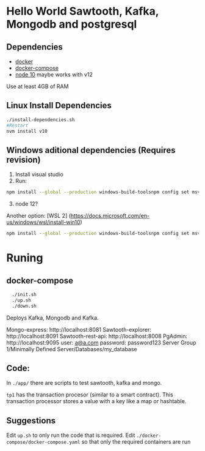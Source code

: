# Hello World Sawtooth, Kafka, Mongodb and postgresql

## Dependencies
* [docker](https://docs.docker.com/engine/install/ubuntu/)
* [docker-compose](https://docs.docker.com/compose/install/)
* [node 10](https://nodejs.org/en/download/) maybe works with v12

Use at least 4GB of RAM

## Linux Install Dependencies

```bash
./install-dependencies.sh
#Restart
nvm install v10

```

## Windows aditional dependencies (Requires revision)

1) Install visual studio
2) Run:
```bash
npm install --global --production windows-build-toolsnpm config set msvs_version 2017 --global
```

3) node 12?

Another option:
[WSL 2]
(https://docs.microsoft.com/en-us/windows/wsl/install-win10)

```bash
npm install --global --production windows-build-toolsnpm config set msvs_version 2015 --global
```

# Runing

## docker-compose

```bash
  ./init.sh
  ./up.sh
  ./down.sh
```

Deploys Kafka, Mongodb and Kafka.

Mongo-express: http://localhost:8081
Sawtooth-explorer: http://localhost:8091
Sawtooth-rest-api: http://localhost:8008
PgAdmin: http://localhost:9095
  user: a@a.com
  password: password123
  Server Group 1/Minimally Defined Server/Databases/my_database

## Code:
In `./app/` there are scripts to test sawtooth, kafka and mongo.

`tp1` has the transaction procesor (similar to a smart contract). This transaction processor stores a value with a key like a map or hashtable.

## Suggestions
Edit `up.sh` to only run the code that is required.
Edit `./docker-compose/docker-compose.yaml` so that only the required containers are run

